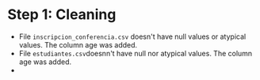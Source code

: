 # Step 1: Cleaning

- File `inscripcion_conferencia.csv` doesn't have null values or atypical values. The column age was added.
- File `estudiantes.csv`doesnn't have null nor atypical values. The column age was added.
- 